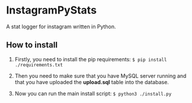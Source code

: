 # InstagramPyStats
A stat logger for instagram written in Python.
## How to install
1. Firstly, you need to install the pip requirements:
`$ pip install ./requirements.txt`

2. Then you need to make sure that you have MySQL server running and that you have uploaded the **upload.sql** table into the database.

3. Now you can run the main install script:
`$ python3 ./install.py`
